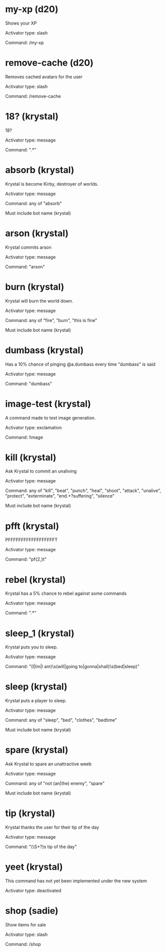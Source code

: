 # my-xp (d20)

Shows your XP

Activator type: slash

Command: /my-xp



# remove-cache (d20)

Removes cached avatars for the user

Activator type: slash

Command: /remove-cache



# 18? (krystal)

18?

Activator type: message

Command: ".*"



# absorb (krystal)

Krystal is become Kirby, destroyer of worlds.

Activator type: message

Command: any of "absorb"

Must include bot name (krystal)



# arson (krystal)

Krystal commits arson

Activator type: message

Command: "arson"



# burn (krystal)

Krystal will burn the world down.

Activator type: message

Command: any of "fire", "burn", "this is fine"

Must include bot name (krystal)



# dumbass (krystal)

Has a 10% chance of pinging @a.dumbass every time "dumbass" is said

Activator type: message

Command: "dumbass"



# image-test (krystal)

A command made to test image generation.

Activator type: exclamation

Command: !image



# kill (krystal)

Ask Krystal to commit an unaliving

Activator type: message

Command: any of "kill", "beat", "punch", "heal", "shoot", "attack", "unalive", "protect", "exterminate", "end.+?suffering", "silence"

Must include bot name (krystal)



# pfft (krystal)

PFFFFFFFFFFFFFFFFFFT

Activator type: message

Command: "pf{2,}t"



# rebel (krystal)

Krystal has a 5% chance to rebel against some commands

Activator type: message

Command: ".*"



# sleep_1 (krystal)

Krystal puts you to sleep.

Activator type: message

Command: "(I|Im|I am)\s(will|going to|gonna|shall)\s(bed|sleep)"



# sleep (krystal)

Krystal puts a player to sleep.

Activator type: message

Command: any of "sleep", "bed", "clothes", "bedtime"

Must include bot name (krystal)



# spare (krystal)

Ask Krystal to spare an unattractive weeb

Activator type: message

Command: any of "not (an|the) enemy", "spare"

Must include bot name (krystal)



# tip (krystal)

Krystal thanks the user for their tip of the day

Activator type: message

Command: "(\S+?)s tip of the day"



# yeet (krystal)

This command has not yet been implemented under the new system

Activator type: deactivated



# shop (sadie)

Show items for sale

Activator type: slash

Command: /shop

